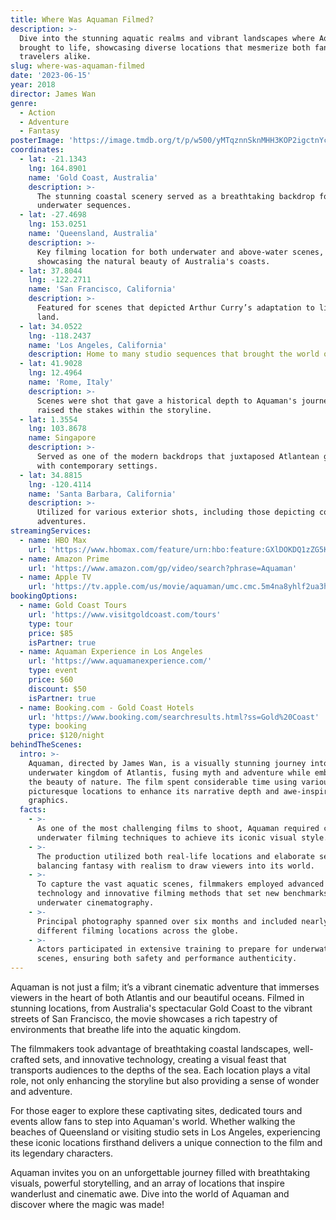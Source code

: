 ```yaml
---
title: Where Was Aquaman Filmed?
description: >-
  Dive into the stunning aquatic realms and vibrant landscapes where Aquaman was
  brought to life, showcasing diverse locations that mesmerize both fans and
  travelers alike.
slug: where-was-aquaman-filmed
date: '2023-06-15'
year: 2018
director: James Wan
genre:
  - Action
  - Adventure
  - Fantasy
posterImage: 'https://image.tmdb.org/t/p/w500/yMTqznnSknMHH3KOP2igctnYcD5.jpg'
coordinates:
  - lat: -21.1343
    lng: 164.8901
    name: 'Gold Coast, Australia'
    description: >-
      The stunning coastal scenery served as a breathtaking backdrop for various
      underwater sequences.
  - lat: -27.4698
    lng: 153.0251
    name: 'Queensland, Australia'
    description: >-
      Key filming location for both underwater and above-water scenes,
      showcasing the natural beauty of Australia's coasts.
  - lat: 37.8044
    lng: -122.2711
    name: 'San Francisco, California'
    description: >-
      Featured for scenes that depicted Arthur Curry’s adaptation to life on
      land.
  - lat: 34.0522
    lng: -118.2437
    name: 'Los Angeles, California'
    description: Home to many studio sequences that brought the world of Atlantis to life.
  - lat: 41.9028
    lng: 12.4964
    name: 'Rome, Italy'
    description: >-
      Scenes were shot that gave a historical depth to Aquaman's journey and
      raised the stakes within the storyline.
  - lat: 1.3554
    lng: 103.8678
    name: Singapore
    description: >-
      Served as one of the modern backdrops that juxtaposed Atlantean grandeur
      with contemporary settings.
  - lat: 34.8815
    lng: -120.4114
    name: 'Santa Barbara, California'
    description: >-
      Utilized for various exterior shots, including those depicting coastal
      adventures.
streamingServices:
  - name: HBO Max
    url: 'https://www.hbomax.com/feature/urn:hbo:feature:GXlDOKDQ1zZG5KAEAAAAB'
  - name: Amazon Prime
    url: 'https://www.amazon.com/gp/video/search?phrase=Aquaman'
  - name: Apple TV
    url: 'https://tv.apple.com/us/movie/aquaman/umc.cmc.5m4na8yhlf2ua3hxwvzrrj0n4'
bookingOptions:
  - name: Gold Coast Tours
    url: 'https://www.visitgoldcoast.com/tours'
    type: tour
    price: $85
    isPartner: true
  - name: Aquaman Experience in Los Angeles
    url: 'https://www.aquamanexperience.com/'
    type: event
    price: $60
    discount: $50
    isPartner: true
  - name: Booking.com - Gold Coast Hotels
    url: 'https://www.booking.com/searchresults.html?ss=Gold%20Coast'
    type: booking
    price: $120/night
behindTheScenes:
  intro: >-
    Aquaman, directed by James Wan, is a visually stunning journey into the
    underwater kingdom of Atlantis, fusing myth and adventure while embracing
    the beauty of nature. The film spent considerable time using various
    picturesque locations to enhance its narrative depth and awe-inspiring
    graphics.
  facts:
    - >-
      As one of the most challenging films to shoot, Aquaman required complex
      underwater filming techniques to achieve its iconic visual style.
    - >-
      The production utilized both real-life locations and elaborate sets,
      balancing fantasy with realism to draw viewers into its world.
    - >-
      To capture the vast aquatic scenes, filmmakers employed advanced
      technology and innovative filming methods that set new benchmarks for
      underwater cinematography.
    - >-
      Principal photography spanned over six months and included nearly 40
      different filming locations across the globe.
    - >-
      Actors participated in extensive training to prepare for underwater
      scenes, ensuring both safety and performance authenticity.
---
```


<AquamanGuide />

Aquaman is not just a film; it’s a vibrant cinematic adventure that immerses viewers in the heart of both Atlantis and our beautiful oceans. Filmed in stunning locations, from Australia's spectacular Gold Coast to the vibrant streets of San Francisco, the movie showcases a rich tapestry of environments that breathe life into the aquatic kingdom.

The filmmakers took advantage of breathtaking coastal landscapes, well-crafted sets, and innovative technology, creating a visual feast that transports audiences to the depths of the sea. Each location plays a vital role, not only enhancing the storyline but also providing a sense of wonder and adventure.

For those eager to explore these captivating sites, dedicated tours and events allow fans to step into Aquaman's world. Whether walking the beaches of Queensland or visiting studio sets in Los Angeles, experiencing these iconic locations firsthand delivers a unique connection to the film and its legendary characters.

Aquaman invites you on an unforgettable journey filled with breathtaking visuals, powerful storytelling, and an array of locations that inspire wanderlust and cinematic awe. Dive into the world of Aquaman and discover where the magic was made!
